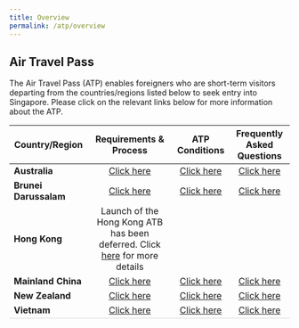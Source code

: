 ```yaml
---
title: Overview
permalink: /atp/overview
---
```


## Air Travel Pass

The Air Travel Pass (ATP) enables foreigners who are short-term visitors departing from the countries/regions listed below to seek entry into Singapore. Please click on the relevant links below for more information about the ATP. 

<table>
<thead>
  <tr>
    <th>Country/Region</th>
    <th>Requirements & Process</th>
    <th>ATP Conditions</th>
    <th>Frequently Asked Questions</th>
  </tr>
</thead>
<tbody>
  <tr>
    <td><b>Australia</b></td>
    <td style="text-align:center;"><a href="/australia/atp/requirements-and-process">Click here</a></td>
     <td style="text-align:center;"><a href="/australia/atp/conditions">Click here</a></td>
      <td style="text-align:center;"><a href="/australia/atp/faq">Click here</a></td>
  </tr>
    <tr>
    <td><b>Brunei Darussalam</b></td>
      <td style="text-align:center;"><a href="/brunei/atp/requirements-and-process">Click here</a></td>
      <td style="text-align:center;"><a href="/brunei/atp/conditions">Click here</a></td>
      <td style="text-align:center;"><a href="/brunei/atp/faq">Click here</a></td>
  </tr>
  <tr>
    <td><b>Hong Kong</b></td>
      <td style="text-align:center;">Launch of the Hong Kong ATB has been deferred. Click <a href="/hongkong/atp/notice">here</a> for more details</td>
      <!--<td style="text-align:center;"><a href="/hongkong/atp/conditions">Click here</a></td>-->
      <!--<td style="text-align:center;"><a href="/hongkong/atp/faq">Click here</a></td>-->
  </tr>
    <tr>
    <td><b>Mainland China</b></td>
    <td style="text-align:center;"><a href="/china/atp/requirements-and-process">Click here</a></td>
      <td style="text-align:center;"><a href="/china/atp/conditions">Click here</a></td>
      <td style="text-align:center;"><a href="/china/atp/faq">Click here</a></td>
  </tr>
   <tr>
    <td ><b>New Zealand</b></td>
    <td style="text-align:center;"><a href="/newzealand/atp/requirements-and-process">Click here</a></td>
     <td style="text-align:center;"><a href="/newzealand/atp/conditions">Click here</a></td>
     <td style="text-align:center;"><a href="/newzealand/atp/faq">Click here</a></td>
  </tr>
     <tr>
    <td style="border-bottom:1px solid #D8D8D8; "><b>Vietnam</b></td>
       <td style="border-bottom:1px solid #D8D8D8; text-align:center;"><a href="/vietnam/atp/requirements-and-process">Click here</a></td>
       <td style="border-bottom:1px solid #D8D8D8; text-align:center;"><a href="/vietnam/atp/conditions">Click here</a></td>
    <td style="border-bottom:1px solid #D8D8D8; text-align:center;"><a href="/vietnam/atp/faq">Click here</a></td>
  </tr>
  </tbody>
  </table>

 
